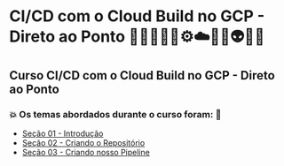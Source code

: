 # CI/CD com o Cloud Build no GCP - Direto ao Ponto 👩🏻‍💻🤯🤖⚙️☁️🎲🐍👽🧠🤪
## Curso CI/CD com o Cloud Build no GCP - Direto ao Ponto
### 💥 Os temas abordados durante o curso foram: 🚀
- [Seção 01 - Introdução](https://github.com/romulovieira777/CI_CD_com_o_Cloud_Build_no_GCP_Direto_ao_Ponto/tree/main/Secao_01_Introducao)
- [Seção 02 - Criando o Repositório](https://github.com/romulovieira777/CI_CD_com_o_Cloud_Build_no_GCP_Direto_ao_Ponto/tree/main/Secao_02_Criando_o_Repositorio)
- [Seção 03 - Criando nosso Pipeline]()
